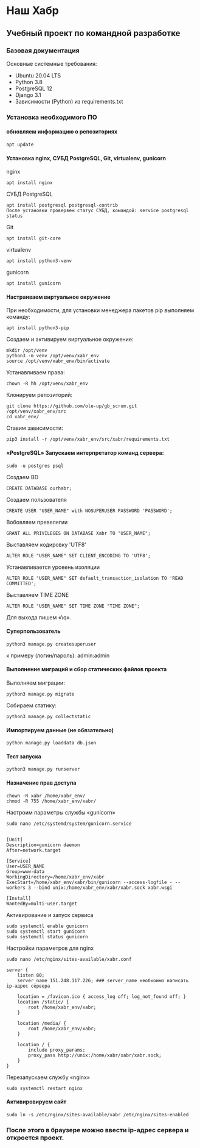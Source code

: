 # Наш Хабр
## Учебный проект по командной разработке

### Базовая документация

Основные системные требования:

* Ubuntu 20.04 LTS
* Python 3.8
* PostgreSQL 12
* Django 3.1
* Зависимости (Python) из requirements.txt

### Установка необходимого ПО
#### обновляем информацию о репозиториях
```
apt update
```
#### Установка nginx, СУБД PostgreSQL, Git, virtualenv, gunicorn
nginx
```
apt install nginx
```
СУБД PostgreSQL
```
apt install postgresql postgresql-contrib
После установки проверяем статус СУБД, командой: service postgresql status
```
Git
```
apt install git-core
```
virtualenv
```
apt install python3-venv
```
gunicorn
```
apt install gunicorn
```
#### Настраиваем виртуальное окружение
При необходимости, для установки менеджера пакетов pip выполняем команду:
```
apt install python3-pip
```
Создаем и активируем виртуальное окружение:
```
mkdir /opt/venv
python3 -m venv /opt/venv/xabr_env
source /opt/venv/xabr_env/bin/activate
```

Устанавливаем права:
```
chown -R hh /opt/venv/xabr_env
```
Клонируем репозиторий:
```
git clone https://github.com/ole-up/gb_scrum.git /opt/venv/xabr_env/src
cd xabr_env/
```
Ставим зависимости:
```
pip3 install -r /opt/venv/xabr_env/src/xabr/requirements.txt
```
#### «PostgreSQL» Запускаем интерпретатор команд сервера:
```
sudo -u postgres psql
```
Создаем BD
```
CREATE DATABASE ourhabr;
```
Создаем пользователя 
```
CREATE USER "USER_NAME" with NOSUPERUSER PASSWORD 'PASSWORD';
```
Вобовляем превелегии
```
GRANT ALL PRIVILEGES ON DATABASE Xabr TO "USER_NAME";
```
Выставляем кодировку 'UTF8'
```
ALTER ROLE "USER_NAME" SET CLIENT_ENCODING TO 'UTF8';
```
Устанавливается уровень изоляции
```
ALTER ROLE "USER_NAME" SET default_transaction_isolation TO 'READ COMMITTED';
```
Выставляем TIME ZONE
```
ALTER ROLE "USER_NAME" SET TIME ZONE "TIME ZONE";
```
Для выхода пишем «\q».
#### Суперпользователь
```
python3 manage.py createsuperuser
```
к примеру (логин/пароль): admin:admin
#### Выполнение миграций и сбор статических файлов проекта
Выполняем миграции:
```
python3 manage.py migrate
```
Собираем статику:
```
python3 manage.py collectstatic
```
#### Импортируем данные (не обязательно)
```
python manage.py loaddata db.json
```
#### Тест запуска
```
python3 manage.py runserver
```
#### Назначение прав доступа
```
chown -R xabr /home/xabr_env/
chmod -R 755 /home/xabr_env/xabr/
```
Настроим параметры службы «gunicorn»
```
sudo nano /etc/systemd/system/gunicorn.service


[Unit]
Description=gunicorn daemon
After=network.target

[Service]
User=USER_NAME
Group=www-data
WorkingDirectory=/home/xabr_env/xabr
ExecStart=/home/xabr_env/xabr/bin/gunicorn --access-logfile - --workers 3 --bind unix:/home/xabr_env/xabr/xabr.sock xabr.wsgi

[Install]
WantedBy=multi-user.target

```
Активирование и запуск сервиса
```
sudo systemctl enable gunicorn
sudo systemctl start gunicorn
sudo systemctl status gunicorn
```
Настройки параметров для nginx
```
sudo nano /etc/nginx/sites-available/xabr.conf

server {
    listen 80;
    server_name 151.248.117.226; ### server_name необхоимо написать ip-адрес сервера

    location = /favicon.ico { access_log off; log_not_found off; }
    location /static/ {
        root /home/xabr_env/xabr;
    }

    location /media/ {
        root /home/xabr_env/xabr;
    }

    location / {
        include proxy_params;
        proxy_pass http://unix:/home/xabr/xabr/xabr.sock;
    }
}
```
Перезапускаем службу «nginx»
```
sudo systemctl restart nginx
```
#### Активировируем сайт
```
sudo ln -s /etc/nginx/sites-available/xabr /etc/nginx/sites-enabled
```

### После этого в браузере можно ввести ip-адрес сервера и откроется проект.
